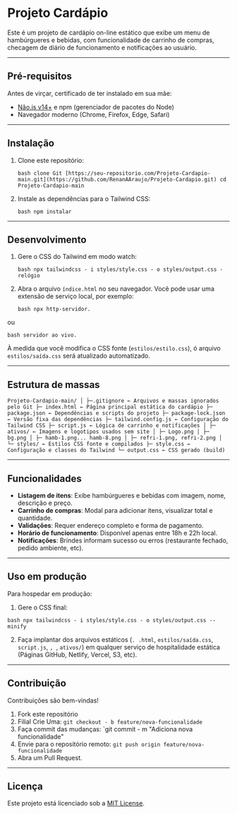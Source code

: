 # Projeto Cardápio

Este é um projeto de cardápio on-line estático que exibe um menu de hambúrgueres e bebidas, com funcionalidade de carrinho de compras, checagem de diário de funcionamento e notificações ao usuário.

---

## Pré-requisitos

Antes de virçar, certificado de ter instalado em sua mãe:

- [Não.js v14+](https://nodejs.org/) e npm (gerenciador de pacotes do Node)
- Navegador moderno (Chrome, Firefox, Edge, Safari)

---

## Instalação

1. Clone este repositório:

   `bash
 clone Git [https://seu-repositorio.com/Projeto-Cardapio-main.git](https://github.com/RenanAAraujo/Projeto-Cardapio.git)
 cd Projeto-Cardapio-main
   `

2. Instale as dependências para o Tailwind CSS:

   `bash
 npm instalar
   `

---

## Desenvolvimento

1. Gere o CSS do Tailwind em modo watch:

   `bash
 npx tailwindcss - i styles/style.css - o styles/output.css - relógio
   `

2. Abra o arquivo `índice.html` no seu navegador. Você pode usar uma extensão de serviço local, por exemplo:

   `bash
 npx http-servidor.
   `

 ou

   `bash
 servidor ao vivo.
   `

À medida que você modifica o CSS fonte (`estilos/estilo.css`), ó arquivo `estilos/saída.css` será atualizado automatizado.

---

## Estrutura de massas

`
Projeto-Cardapio-main/
│
├─.gitignore ← Arquivos e massas ignorados pelo Git
├─ index.html ← Página principal estática do cardápio
├─ package.json ← Dependências e scripts do projeto
├─ package-lock.json ← Versão fixa das dependências
├─ tailwind.config.js ← Configuração do Tailwind CSS
├─ script.js ← Lógica de carrinho e notificações
│
├─ ativos/ ← Imagens e logotipos usados sem site
│ ├─ Logo.png
│ ├─ bg.png
│ ├─ hamb-1.png... hamb-8.png
│ ├─ refri-1.png, refri-2.png
│
└─ styles/ ← Estilos CSS fonte e compilados
 ├─ style.css ← Configuração e classes do Tailwind
 └─ output.css ← CSS gerado (build)
`

---

## Funcionalidades

- **Listagem de itens**: Exibe hambúrgueres e bebidas com imagem, nome, descrição e preço.
- **Carrinho de compras**: Modal para adicionar itens, visualizar total e quantidade.
- **Validações**: Requer endereço completo e forma de pagamento.
- **Horário de funcionamento**: Disponível apenas entre 18h e 22h local.
- **Notificações**: Brindes informam sucesso ou erros (restaurante fechado, pedido ambiente, etc).

---

## Uso em produção

Para hospedar em produção:

1. Gere o CSS final:

 `bash
 npx tailwindcss - i styles/style.css - o styles/output.css --minify
   `

2. Faça implantar dos arquivos estáticos (`. .html`, `estilos/saída.css`, `script.js`, `, `, `ativos/`) em qualquer serviço de hospitalidade estática (Páginas GitHub, Netlify, Vercel, S3, etc).

---

## Contribuição

Contribuições são bem-vindas!

1. Fork este repositório
2. Filial Crie Uma: `git checkout - b feature/nova-funcionalidade`
3. Faça commit das mudanças: \`git commit - m "Adiciona nova funcionalidade"
4. Envie para o repositório remoto: `git push origin feature/nova-funcionalidade`
5. Abra um Pull Request.

---

## Licença

Este projeto está licenciado sob a [MIT License](LICENSE).

